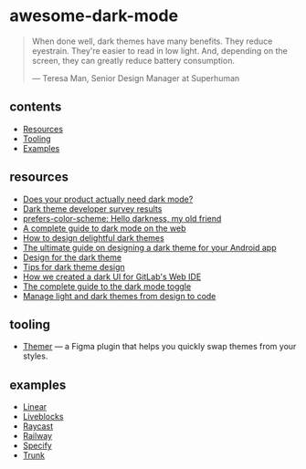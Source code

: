 # awesome-dark-mode

> When done well, dark themes have many benefits. 
> They reduce eyestrain. They're easier to read in low light. And, depending on the screen, they can greatly reduce battery consumption.
>
> — Teresa Man, Senior Design Manager at Superhuman

## contents
* [Resources](#resources)
* [Tooling](#tooling)
* [Examples](#examples)

## resources
* [Does your product actually need dark mode?](https://www.commandbar.com/blog/dark-mode-considerations)
* [Dark theme developer survey results](https://medium.com/dev-channel/let-there-be-darkness-maybe-9facd9c3023d)
* [prefers-color-scheme: Hello darkness, my old friend](https://web.dev/prefers-color-scheme/)
* [A complete guide to dark mode on the web](https://css-tricks.com/a-complete-guide-to-dark-mode-on-the-web/)
* [How to design delightful dark themes](https://blog.superhuman.com/how-to-design-delightful-dark-themes-7b3da644ff1f)
* [The ultimate guide on designing a dark theme for your Android app](https://blog.prototypr.io/how-to-design-a-dark-theme-for-your-android-app-3daeb264637)
* [Design for the dark theme](https://medium.com/snapp-mobile/design-for-the-dark-theme-9a2185bbb1d5)
* [Tips for dark theme design](https://uxplanet.org/8-tips-for-dark-theme-design-8dfc2f8f7ab6)
* [How we created a dark UI for GitLab's Web IDE](https://about.gitlab.com/blog/2020/05/20/creating-a-dark-ui-for-gitlabs-web-ide/)
* [The complete guide to the dark mode toggle](https://ryanfeigenbaum.com/dark-mode/)
* [Manage light and dark themes from design to code](https://specifyapp.com/guides/design-data-platforms-101/08-use-cases#managing-multiple-color-themes)

## tooling
* [Themer](https://www.figma.com/community/plugin/731176732337510831/Themer) — a Figma plugin that helps you quickly swap themes from your styles.

## examples
* [Linear](https://linear.app/)
* [Liveblocks](https://liveblocks.io/)
* [Raycast](https://raycast.com/)
* [Railway](https://railway.app/)
* [Specify](https://specifyapp.com/)
* [Trunk](https://trunk.io/)
